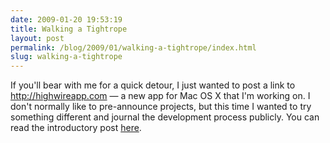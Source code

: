 ```yaml
---
date: 2009-01-20 19:53:19
title: Walking a Tightrope
layout: post
permalink: /blog/2009/01/walking-a-tightrope/index.html
slug: walking-a-tightrope
---
```

If you'll bear with me for a quick detour, I just wanted to post a link to <a href="http://highwireapp.com">http://highwireapp.com</a> &mdash; a new app for Mac OS X that I'm working on. I don't normally like to pre-announce projects, but this time I wanted to try something different and journal the development process publicly. You can read the introductory post <a href="http://highwireapp.com/2009/01/19/i-must-be-crazy/">here</a>.